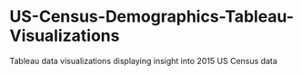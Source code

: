 # US-Census-Demographics-Tableau-Visualizations
Tableau data visualizations displaying insight into 2015 US Census data
